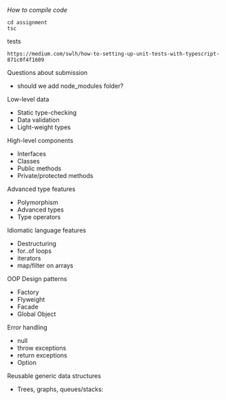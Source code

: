 *How to compile code*
```
cd assignment
tsc
```
tests
```
https://medium.com/swlh/how-to-setting-up-unit-tests-with-typescript-871c0f4f1609
```

Questions about submission
* should we add node_modules folder?

Low-level data
* Static type-checking
* Data validation
* Light-weight types

High-level components
* Interfaces 
* Classes
* Public methods
* Private/protected methods

Advanced type features
* Polymorphism
* Advanced types
* Type operators

Idiomatic language features
* Destructuring
* for..of loops
* iterators
* map/filter on arrays

OOP Design patterns
* Factory
* Flyweight
* Facade
* Global Object

Error handling
* null
* throw exceptions
* return exceptions
* Option

Reusable generic data structures
* Trees, graphs, queues/stacks: 